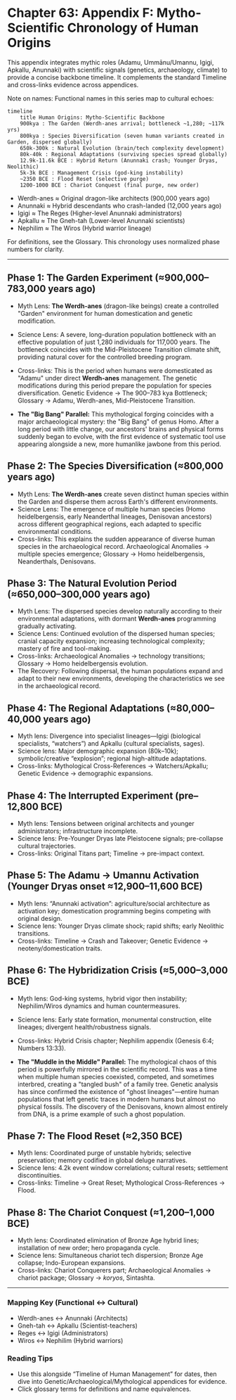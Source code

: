 # Chapter 63: Appendix F: Mytho-Scientific Chronology of Human Origins

This appendix integrates mythic roles (Adamu, Ummānu/Umannu, Igigi, Apkallu, Anunnaki) with scientific signals (genetics, archaeology, climate) to provide a concise backbone timeline. It complements the standard Timeline and cross-links evidence across appendices.

Note on names: Functional names in this series map to cultural echoes:


```mermaid
timeline
    title Human Origins: Mytho-Scientific Backbone
    900kya : The Garden (Werdh-anes arrival; bottleneck ~1,280; ~117k yrs)
    800kya : Species Diversification (seven human variants created in Garden, dispersed globally)
    650k-300k : Natural Evolution (brain/tech complexity development)
    80k-40k : Regional Adaptations (surviving species spread globally)
    12.9k-11.6k BCE : Hybrid Return (Anunnaki crash; Younger Dryas, Neolithic)
    5k-3k BCE : Management Crisis (god-king instability)
    ~2350 BCE : Flood Reset (selective purge)
    1200-1000 BCE : Chariot Conquest (final purge, new order)
```

- Werdh-anes ≈ Original dragon-like architects (900,000 years ago)
- Anunnaki ≈ Hybrid descendants who crash-landed (12,000 years ago)
- Igigi ≈ The Reges (Higher-level Anunnaki administrators)
- Apkallu ≈ The Gneh-tah (Lower-level Anunnaki scientists)
- Nephilim ≈ The Wiros (Hybrid warrior lineage)

For definitions, see the Glossary. This chronology uses normalized phase numbers for clarity.

---

## Phase 1: The Garden Experiment (≈900,000–783,000 years ago)

- Myth Lens: **The Werdh-anes** (dragon-like beings) create a controlled "Garden" environment for human domestication and genetic modification.
- Science Lens: A severe, long-duration population bottleneck with an effective population of just 1,280 individuals for 117,000 years. The bottleneck coincides with the Mid-Pleistocene Transition climate shift, providing natural cover for the controlled breeding program.
- Cross-links: This is the period when humans were domesticated as "Adamu" under direct **Werdh-anes** management. The genetic modifications during this period prepare the population for species diversification. Genetic Evidence → The 900–783 kya Bottleneck; Glossary → Adamu, Werdh-anes, Mid-Pleistocene Transition.

- **The "Big Bang" Parallel:** This mythological forging coincides with a major archaeological mystery: the "Big Bang" of genus Homo. After a long period with little change, our ancestors' brains and physical forms suddenly began to evolve, with the first evidence of systematic tool use appearing alongside a new, more humanlike jawbone from this period.

## Phase 2: The Species Diversification (≈800,000 years ago)

- Myth Lens: **The Werdh-anes** create seven distinct human species within the Garden and disperse them across Earth's different environments.
- Science Lens: The emergence of multiple human species (Homo heidelbergensis, early Neanderthal lineages, Denisovan ancestors) across different geographical regions, each adapted to specific environmental conditions.
- Cross-links: This explains the sudden appearance of diverse human species in the archaeological record. Archaeological Anomalies → multiple species emergence; Glossary → Homo heidelbergensis, Neanderthals, Denisovans.

## Phase 3: The Natural Evolution Period (≈650,000–300,000 years ago)

- Myth Lens: The dispersed species develop naturally according to their environmental adaptations, with dormant **Werdh-anes** programming gradually activating.
- Science Lens: Continued evolution of the dispersed human species; cranial capacity expansion; increasing technological complexity; mastery of fire and tool-making.
- Cross-links: Archaeological Anomalies → technology transitions; Glossary → Homo heidelbergensis evolution.
- The Recovery: Following dispersal, the human populations expand and adapt to their new environments, developing the characteristics we see in the archaeological record.

## Phase 4: The Regional Adaptations (≈80,000–40,000 years ago)

- Myth lens: Divergence into specialist lineages—Igigi (biological specialists, “watchers”) and Apkallu (cultural specialists, sages).
- Science lens: Major demographic expansion (80k–10k); symbolic/creative “explosion”; regional high-altitude adaptations.
- Cross-links: Mythological Cross-References → Watchers/Apkallu; Genetic Evidence → demographic expansions.

## Phase 4: The Interrupted Experiment (pre–12,800 BCE)

- Myth lens: Tensions between original architects and younger administrators; infrastructure incomplete.
- Science lens: Pre-Younger Dryas late Pleistocene signals; pre-collapse cultural trajectories.
- Cross-links: Original Titans part; Timeline → pre-impact context.

## Phase 5: The Adamu → Umannu Activation (Younger Dryas onset ≈12,900–11,600 BCE)

- Myth lens: “Anunnaki activation”: agriculture/social architecture as activation key; domestication programming begins competing with original design.
- Science lens: Younger Dryas climate shock; rapid shifts; early Neolithic transitions.
- Cross-links: Timeline → Crash and Takeover; Genetic Evidence → neoteny/domestication traits.

## Phase 6: The Hybridization Crisis (≈5,000–3,000 BCE)

- Myth lens: God-king systems, hybrid vigor then instability; Nephilim/Wiros dynamics and human countermeasures.
- Science lens: Early state formation, monumental construction, elite lineages; divergent health/robustness signals.
- Cross-links: Hybrid Crisis chapter; Nephilim appendix (Genesis 6:4; Numbers 13:33).

- **The "Muddle in the Middle" Parallel:** The mythological chaos of this period is powerfully mirrored in the scientific record. This was a time when multiple human species coexisted, competed, and sometimes interbred, creating a "tangled bush" of a family tree. Genetic analysis has since confirmed the existence of "ghost lineages"—entire human populations that left genetic traces in modern humans but almost no physical fossils. The discovery of the Denisovans, known almost entirely from DNA, is a prime example of such a ghost population.

## Phase 7: The Flood Reset (≈2,350 BCE)

- Myth lens: Coordinated purge of unstable hybrids; selective preservation; memory codified in global deluge narratives.
- Science lens: 4.2k event window correlations; cultural resets; settlement discontinuities.
- Cross-links: Timeline → Great Reset; Mythological Cross-References → Flood.

## Phase 8: The Chariot Conquest (≈1,200–1,000 BCE)


- Myth lens: Coordinated elimination of Bronze Age hybrid lines; installation of new order; hero propaganda cycle.
- Science lens: Simultaneous chariot tech dispersion; Bronze Age collapse; Indo-European expansions.
- Cross-links: Chariot Conquerers part; Archaeological Anomalies → chariot package; Glossary → *koryos*, Sintashta.

---

### Mapping Key (Functional ↔ Cultural)

- Werdh-anes ↔ Anunnaki (Architects)
- Gneh-tah ↔ Apkallu (Scientist-teachers)
- Reges ↔ Igigi (Administrators)
- Wiros ↔ Nephilim (Hybrid warriors)

### Reading Tips

- Use this alongside “Timeline of Human Management” for dates, then dive into Genetic/Archaeological/Mythological appendices for evidence.
- Click glossary terms for definitions and name equivalences.


